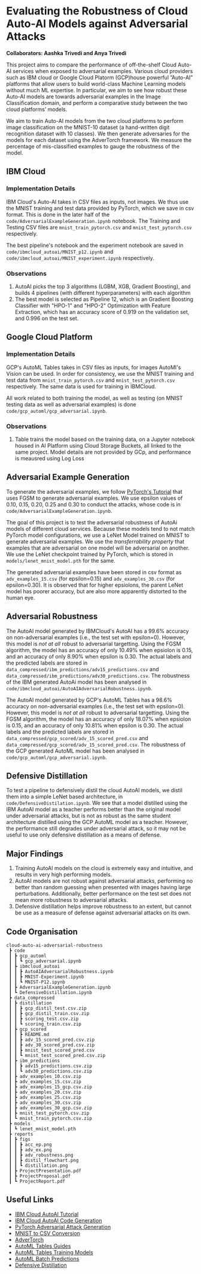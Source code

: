 # Evaluating the Robustness of Cloud Auto-AI Models against Adversarial Attacks

**Collaborators: Aashka Trivedi and Anya Trivedi**

This project aims to compare the performance of off-the-shelf Cloud Auto-AI services when exposed to adversarial examples. Various cloud providers such as IBM cloud or Google Cloud Platorm (GCP)house powerful ”Auto-AI” platforms that allow users to build world-class Machine Learning models without much ML expertise. In particular, we aim to see how robust these Auto-AI models are towards adversarial examples in the Image Classification domain, and perform a comparative study between the two cloud platforms’ models.

We aim to train Auto-AI models from the two cloud platforms to perform image classification on the MNIST-10 dataset (a hand-written digit recognition dataset with 10 classes). We then generate adversaries for the models for each dataset using the AdverTorch framework. We measure the percentage of mis-classified examples to gauge the robustness of the model.

## IBM Cloud

### Implementation Details

IBM Cloud's Auto-AI takes in CSV files as inputs, not images. We thus use the MNIST training and test data provided by PyTorch, which we save in csv format. This is done in the later half of the `code/AdversarialExampleGeneration.ipynb` notebook. The Training and Testing CSV files are `mnist_train_pytorch.csv` and `mnist_test_pytorch.csv` respectively.

The best pipeline's notebook and the experiment notebook are saved in `code/ibmcloud_autoai/MNIST_p12.ipynb` and `code/ibmcloud_autoai/MNIST_experiment.ipynb` respectively.

### Observations

1. AutoAI picks the top 3 algorithms (LGBM, XGB, Gradient Boosting), and builds 4 pipelines (with different hyperparameters) with each algorithm
2. The best model is selected as Pipeline 12, which is an Gradient Boosting Classifier with "HPO-1" and "HPO-2" Optimization with Feature Extraction, which has an accuracy score of 0.919 on the validation set, and 0.996 on the test set.

## Google Cloud Platform

### Implementation Details

GCP's AutoML Tables takes in CSV files as inputs, for images AutoMl's Vision can be used. In order for consistency, we use the MNIST training and test data from `mnist_train_pytorch.csv` and `mnist_test_pytorch.csv` respectively. The same data is used for training in IBMCloud.

All work related to both training the model, as well as testing (on MNIST testing data as well as adversarial examples) is done `code/gcp_automl/gcp_adversarial.ipynb`.

### Observations

1. Table trains the model based on the training data, on a Jupyter notebook housed in AI Platform using Cloud Storage Buckets, all linked to the same project. Model details are not provided by GCp, and performance is meausred using Log Loss

## Adversarial Example Generation

To generate the adversarial examples, we follow [PyTorch's Tutorial](https://pytorch.org/tutorials/beginner/fgsm_tutorial.html) that uses FGSM to generate adversarial examples. We use epsilon values of 0.10, 0.15, 0.20, 0.25 and 0.30 to conduct the attacks, whose code is in `code/AdversarialExampleGeneration.ipynb`.

The goal of this project is to test the adversarial robustness of AutoAi models of different cloud services. Because these models tend to not match PyTorch model configurations, we use a LeNet Model trained on MNIST to generate adversarial examples. We use the *transferrability property* that examples that are adversarial on one model will be adversarial on another. We use the LeNet checkpoint trained by PyTorch, which is stored in `models/lenet_mnist_model.pth` for the same.

The generated adversarial examples have been stored in csv format as `adv_examples_15.csv` (for epsilon=0.15) and `adv_examples_30.csv` (for epsilon=0.30). It is observed that for higher epsiolons, the parent LeNet model has poorer accuracy, but are also more apparently distorted to the human eye.

## Adversarial Robustness

The AutoAI model generated by IBMCloud's AutoAI has a 99.6% accuracy on non-adversarial examples (i.e., the test set with epsilon=0). However, this model is *not at all* robust to adversarial targetting. Using the FGSM algorithm, the model has an accuracy of only 10.49% when epsiolon is 0.15, and an accuracy of only 8.90% when epsilon is 0.30. The actual labels and the predicted labels are stored in `data_compressed/ibm_predictions/adv15_predictions.csv` and `data_compressed/ibm_predictions/adv30_predictions.csv`. The robustness of the IBM generated AutoAi model has been analysed in `code/ibmcloud_autoai/AutoAIAdversarialRobustness.ipynb`.

The AutoAI model generated by GCP's AutoML Tables has a 98.6% accuracy on non-adversarial examples (i.e., the test set with epsilon=0). However, this model is *not at all* robust to adversarial targetting. Using the FGSM algorithm, the model has an accuracy of only 18.07% when epsiolon is 0.15, and an accuracy of only 10.81% when epsilon is 0.30. The actual labels and the predicted labels are stored in `data_compressed/gcp_scored/adv_15_scored_pred.csv` and `data_compressed/gcp_scored/adv_15_scored_pred.csv`. The robustness of the GCP generated AutoML model has been analysed in `code/gcp_automl/gcp_adversarial.ipynb`.

## Defensive Distillation

To test a pipeline to defensively distil the cloud AutoAI models, we distil them into a simple LeNet based architecture, in `code/DefensiveDistilation.ipynb`. We see that a model distilled using the IBM AutoAI model as a teacher performs better than the original model under adversarial attacks, but is not as robust as the same student architecture distilled using the GCP AutoML model as a teacher. However, the performance still degrades under adversarial attack, so it may not be useful to use only defensive distillation as a means of defense.

## Major Findings

1. Training AutoAI models on the cloud is extremely easy and intuitive, and results in very high performing models.
2. AutoAI models are not robust against adversarial attacks, performing no better than random guessing when presented with images having large perturbations. Additionally, better performance on the test set does not mean more robustness to adversarial attacks.
3. Defensive distillation helps improve robustness to an extent, but cannot be use as a measure of defense against adversarial attacks on its own.

## Code Organisation

```
cloud-auto-ai-adversarial-robustness
 ┣ code
 ┃ ┣ gcp_automl
 ┃ ┃ ┗ gcp_adversarial.ipynb
 ┃ ┣ ibmcloud_autoai
 ┃ ┃ ┣ AutoAIAdversarialRobustness.ipynb
 ┃ ┃ ┣ MNIST-Experiment.ipynb
 ┃ ┃ ┗ MNIST-P12.ipynb
 ┃ ┣ AdversarialExampleGeneration.ipynb
 ┃ ┗ DefensiveDistillation.ipynb
 ┣ data_compressed
 ┃ ┣ distillation
 ┃ ┃ ┣ gcp_distil_test.csv.zip
 ┃ ┃ ┣ gcp_distil_train.csv.zip
 ┃ ┃ ┣ scoring_test.csv.zip
 ┃ ┃ ┗ scoring_train.csv.zip
 ┃ ┣ gcp_scored
 ┃ ┃ ┣ README.md
 ┃ ┃ ┣ adv_15_scored_pred.csv.zip
 ┃ ┃ ┣ adv_30_scored_pred.csv.zip
 ┃ ┃ ┣ mnist_test_scored_pred.csv
 ┃ ┃ ┗ mnist_test_scored_pred.csv.zip
 ┃ ┣ ibm_predictions
 ┃ ┃ ┣ adv15_predictions.csv.zip
 ┃ ┃ ┗ adv30_predictions.csv.zip
 ┃ ┣ adv_examples_10.csv.zip
 ┃ ┣ adv_examples_15.csv.zip
 ┃ ┣ adv_examples_15_gcp.csv.zip
 ┃ ┣ adv_examples_20.csv.zip
 ┃ ┣ adv_examples_25.csv.zip
 ┃ ┣ adv_examples_30.csv.zip
 ┃ ┣ adv_examples_30_gcp.csv.zip
 ┃ ┣ mnist_test_pytorch.csv.zip
 ┃ ┗ mnist_train_pytorch.csv.zip
 ┣ models
 ┃ ┗ lenet_mnist_model.pth
 ┣ reports
 ┃ ┣ figs
 ┃ ┃ ┣ acc_ep.png
 ┃ ┃ ┣ adv_ex.png
 ┃ ┃ ┣ adv_robustness.png
 ┃ ┃ ┣ distil_flowchart.png
 ┃ ┃ ┗ distillation.png
 ┃ ┣ ProjectPresentation.pdf
 ┃ ┣ ProjectProposal.pdf
 ┃ ┗ ProjectReport.pdf
```

## Useful Links

- [IBM Cloud AutoAI Tutorial](https://developer.ibm.com/tutorials/generate-machine-learning-model-pipelines-to-choose-the-best-model-for-your-problem-autoai/)
- [IBM Cloud AutoAI Code Generation](https://github.com/IBM/AutoAI-code-generation)
- [PyTorch Adversarial Attack Generation](https://pytorch.org/tutorials/beginner/fgsm_tutorial.html)
- [MNIST to CSV Conversion](https://pjreddie.com/projects/mnist-in-csv/)
- [AdverTorch](https://github.com/BorealisAI/advertorch)
- [AutoML Tables Guides](https://cloud.google.com/automl-tables/docs/how-to)
- [AutoML Tables Training Models](https://cloud.google.com/automl-tables/docs/train#opt-obj)
- [AutoML Batch Predictions](https://cloud.google.com/automl-tables/docs/predict-batch)
- [Defensive Distillation](https://github.com/hiaghosh/Defensive-Distillation/blob/master/models/mnist/mnist.py)
